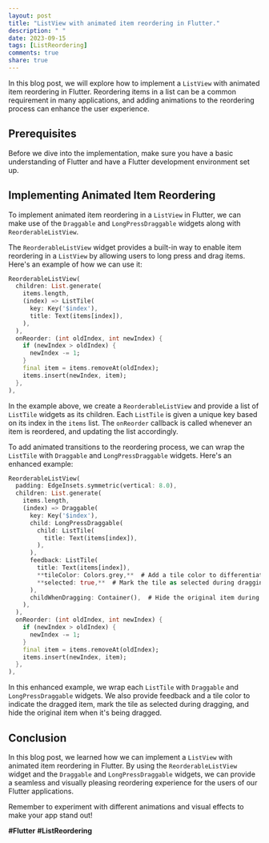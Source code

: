 ```yaml
---
layout: post
title: "ListView with animated item reordering in Flutter."
description: " "
date: 2023-09-15
tags: [ListReordering]
comments: true
share: true
---
```


In this blog post, we will explore how to implement a `ListView` with animated item reordering in Flutter. Reordering items in a list can be a common requirement in many applications, and adding animations to the reordering process can enhance the user experience.

## Prerequisites

Before we dive into the implementation, make sure you have a basic understanding of Flutter and have a Flutter development environment set up.

## Implementing Animated Item Reordering

To implement animated item reordering in a `ListView` in Flutter, we can make use of the `Draggable` and `LongPressDraggable` widgets along with `ReorderableListView`.

The `ReorderableListView` widget provides a built-in way to enable item reordering in a `ListView` by allowing users to long press and drag items. Here's an example of how we can use it:

```dart
ReorderableListView(
  children: List.generate(
    items.length,
    (index) => ListTile(
      key: Key('$index'),
      title: Text(items[index]),
    ),
  ),
  onReorder: (int oldIndex, int newIndex) {
    if (newIndex > oldIndex) {
      newIndex -= 1;
    }
    final item = items.removeAt(oldIndex);
    items.insert(newIndex, item);
  },
),
```

In the example above, we create a `ReorderableListView` and provide a list of `ListTile` widgets as its children. Each `ListTile` is given a unique key based on its index in the `items` list. The `onReorder` callback is called whenever an item is reordered, and updating the list accordingly.

To add animated transitions to the reordering process, we can wrap the `ListTile` with `Draggable` and `LongPressDraggable` widgets. Here's an enhanced example:

```dart
ReorderableListView(
  padding: EdgeInsets.symmetric(vertical: 8.0),
  children: List.generate(
    items.length,
    (index) => Draggable(
      key: Key('$index'),
      child: LongPressDraggable(
        child: ListTile(
          title: Text(items[index]),
        ),
      ),
      feedback: ListTile(
        title: Text(items[index]),
        **tileColor: Colors.grey,**  # Add a tile color to differentiate the dragged item.
        **selected: true,**  # Mark the tile as selected during dragging.
      ),
      childWhenDragging: Container(),  # Hide the original item during dragging.
    ),
  ),
  onReorder: (int oldIndex, int newIndex) {
    if (newIndex > oldIndex) {
      newIndex -= 1;
    }
    final item = items.removeAt(oldIndex);
    items.insert(newIndex, item);
  },
),
```

In this enhanced example, we wrap each `ListTile` with `Draggable` and `LongPressDraggable` widgets. We also provide feedback and a tile color to indicate the dragged item, mark the tile as selected during dragging, and hide the original item when it's being dragged.

## Conclusion

In this blog post, we learned how we can implement a `ListView` with animated item reordering in Flutter. By using the `ReorderableListView` widget and the `Draggable` and `LongPressDraggable` widgets, we can provide a seamless and visually pleasing reordering experience for the users of our Flutter applications.

Remember to experiment with different animations and visual effects to make your app stand out!

**#Flutter** **#ListReordering**